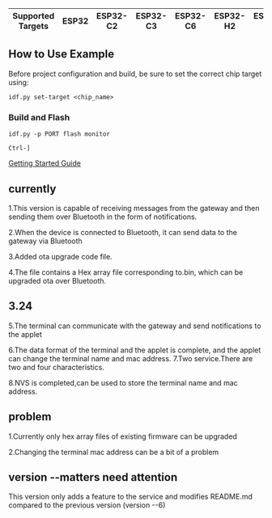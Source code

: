 | Supported Targets | ESP32 | ESP32-C2 | ESP32-C3 | ESP32-C6 | ESP32-H2 | ESP32-S3 |
| ----------------- | ----- | -------- | -------- | -------- | -------- | -------- |

## How to Use Example

Before project configuration and build, be sure to set the correct chip target using:

```
idf.py set-target <chip_name>
```

### Build and Flash

`idf.py -p PORT flash monitor`

``Ctrl-]``

[Getting Started Guide](https://idf.espressif.com/)

## currently

1.This version is capable of receiving messages from the gateway and then sending them over Bluetooth in the form of notifications.

2.When the device is connected to Bluetooth, it can send data to the gateway via Bluetooth

3.Added ota upgrade code file.

4.The file contains a Hex array file corresponding to.bin, which can be upgraded ota over Bluetooth.

## 3.24
5.The terminal can communicate with the gateway and send notifications to the applet

6.The data format of the terminal and the applet is complete, and the applet can change the terminal name and mac address.
7.Two service.There are two and four characteristics.

8.NVS is completed,can be used to store the terminal name and mac address.


## problem

1.Currently only hex array files of existing firmware can be upgraded

2.Changing the terminal mac address can be a bit of a problem


## version --matters need attention

This version only adds a feature to the service and modifies README.md compared to the previous version (version --6)